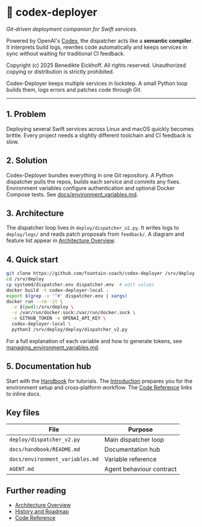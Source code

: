 # 🧠 codex-deployer

*Git-driven deployment companion for Swift services.*

Powered by OpenAI's [Codex](https://platform.openai.com/docs/guides/codex),
the dispatcher acts like a **semantic compiler**. It interprets build logs,
rewrites code automatically and keeps services in sync without waiting for
traditional CI feedback.

Copyright (c) 2025 Benedikte Eickhoff. All rights reserved.
Unauthorized copying or distribution is strictly prohibited.

Codex-Deployer keeps multiple services in lockstep. A small Python loop builds them, logs errors and patches code through Git.

---

## 1. Problem
Deploying several Swift services across Linux and macOS quickly becomes brittle. Every project needs a slightly different toolchain and CI feedback is slow.

## 2. Solution
Codex-Deployer bundles everything in one Git repository. A Python dispatcher pulls the repos, builds each service and commits any fixes. Environment variables configure authentication and optional Docker Compose tests. See [docs/environment_variables.md](docs/environment_variables.md).

## 3. Architecture
The dispatcher loop lives in `deploy/dispatcher_v2.py`. It writes logs to `deploy/logs/` and reads patch proposals from `feedback/`. A diagram and feature list appear in [Architecture Overview](docs/handbook/architecture.md).

## 4. Quick start
```bash
git clone https://github.com/fountain-coach/codex-deployer /srv/deploy
cd /srv/deploy
cp systemd/dispatcher.env dispatcher.env  # edit values
docker build -t codex-deployer-local .
export $(grep -v '^#' dispatcher.env | xargs)
docker run --rm -it \
  -v $(pwd):/srv/deploy \
  -v /var/run/docker.sock:/var/run/docker.sock \
  -e GITHUB_TOKEN -e OPENAI_API_KEY \
  codex-deployer-local \
  python3 /srv/deploy/deploy/dispatcher_v2.py
```
For a full explanation of each variable and how to generate tokens, see [managing_environment_variables.md](docs/managing_environment_variables.md).

## 5. Documentation hub
Start with the [Handbook](docs/handbook/README.md) for tutorials. The [Introduction](docs/handbook/introduction.md) prepares you for the environment setup and cross‑platform workflow. The [Code Reference](docs/handbook/code_reference.md) links to inline docs.

## Key files
| File | Purpose |
| --- | --- |
| `deploy/dispatcher_v2.py` | Main dispatcher loop |
| `docs/handbook/README.md` | Documentation hub |
| `docs/environment_variables.md` | Variable reference |
| `AGENT.md` | Agent behaviour contract |

## Further reading
- [Architecture Overview](docs/handbook/architecture.md)
- [History and Roadmap](docs/handbook/history.md)
- [Code Reference](docs/handbook/code_reference.md)